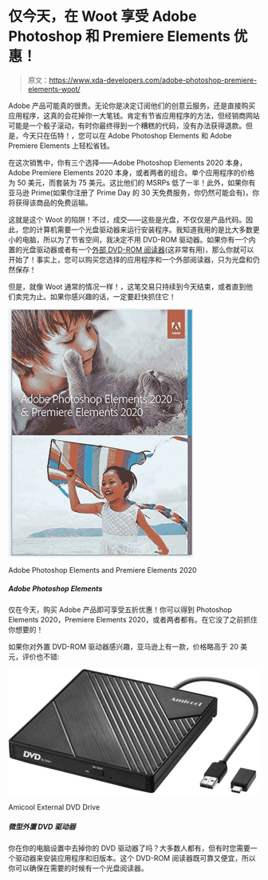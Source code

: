 # 仅今天，在 Woot 享受 Adobe Photoshop 和 Premiere Elements 优惠！

> 原文：<https://www.xda-developers.com/adobe-photoshop-premiere-elements-woot/>

Adobe 产品可能真的很贵。无论你是决定订阅他们的创意云服务，还是直接购买应用程序，这真的会花掉你一大笔钱。肯定有节省应用程序的方法，但经销商网站可能是一个骰子滚动，有时你最终得到一个糟糕的代码，没有办法获得退款。但是，今天只在伍特！，您可以在 Adobe Photoshop Elements 和 Adobe Premiere Elements 上轻松省钱。

在这次销售中，你有三个选择——Adobe Photoshop Elements 2020 本身，Adobe Premiere Elements 2020 本身，或者两者的组合。单个应用程序的价格为 50 美元，而套装为 75 美元。这比他们的 MSRPs 低了一半！此外，如果你有亚马逊 Prime(如果你注册了 Prime Day 的 30 天免费服务，你仍然可能会有)，你将获得该商品的免费运输。

这就是这个 Woot 的陷阱！不过，成交——这些是光盘，不仅仅是产品代码。因此，您的计算机需要一个光盘驱动器来运行安装程序。我知道我用的是比大多数更小的电脑，所以为了节省空间，我决定不用 DVD-ROM 驱动器。如果你有一个内置的光盘驱动器或者有一个[外部 DVD-ROM 阅读器](https://www.amazon.com/External-Amicool-Portable-Rewriter-Duplicator/dp/B07V67STBD?tag=xda-7huv551-20&ascsubtag=UUxdaUeUpU30636&asc_refurl=https%3A%2F%2Fwww.xda-developers.com%2Fadobe-photoshop-premiere-elements-woot%2F&asc_campaign=Short-Term)(这非常有用)，那么你就可以开始了！事实上，您可以购买您选择的应用程序和一个外部阅读器，只为光盘和仍然保存！

但是，就像 Woot 通常的情况一样！，这笔交易只持续到今天结束，或者直到他们卖完为止。如果你感兴趣的话，一定要赶快抓住它！

 <picture>![Today only, save 50% on Adobe products! You can get Photoshop Elements 2020, Premiere Elements 2020, or both. Grab what you want before it's gone!](img/d29f68acd01d7704e20ab21e274b978c.png)</picture> 

Adobe Photoshop Elements and Premiere Elements 2020

##### Adobe Photoshop Elements

仅在今天，购买 Adobe 产品即可享受五折优惠！你可以得到 Photoshop Elements 2020，Premiere Elements 2020，或者两者都有。在它没了之前抓住你想要的！

如果你对外置 DVD-ROM 驱动器感兴趣，亚马逊上有一款，价格略高于 20 美元，评价也不错:

 <picture>![Did you get rid of your DVD drive in your PC setup? Most people have, but sometimes you need a drive for applications and older installations. This DVD-ROM reader is reliable and cheap, so you can make sure to have a disc reader when you need it.](img/8021e969a7c364ceedf07cfeef17ce5f.png)</picture> 

Amicool External DVD Drive

##### 微型外置 DVD 驱动器

你在你的电脑设置中去掉你的 DVD 驱动器了吗？大多数人都有，但有时您需要一个驱动器来安装应用程序和旧版本。这个 DVD-ROM 阅读器既可靠又便宜，所以你可以确保在需要的时候有一个光盘阅读器。